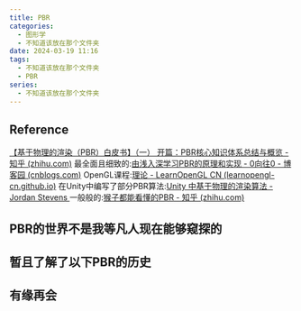 ```yaml
---
title: PBR
categories:
  - 图形学
  - 不知道该放在那个文件夹
date: 2024-03-19 11:16
tags:
  - 不知道该放在那个文件夹
  - PBR
series:
  - 不知道该放在那个文件夹
---
```

## Reference

[【基于物理的渲染（PBR）白皮书】（一） 开篇：PBR核心知识体系总结与概览 - 知乎 (zhihu.com)](https://zhuanlan.zhihu.com/p/53086060)
最全面且细致的:[由浅入深学习PBR的原理和实现 - 0向往0 - 博客园 (cnblogs.com)](https://www.cnblogs.com/timlly/p/10631718.html#11-%E6%9C%AC%E6%96%87%E5%8A%A8%E6%9C%BA)
OpenGL课程:[理论 - LearnOpenGL CN (learnopengl-cn.github.io)](https://learnopengl-cn.github.io/07%20PBR/01%20Theory/)
在Unity中编写了部分PBR算法:[Unity 中基于物理的渲染算法 - Jordan Stevens ](https://www.jordanstevenstechart.com/physically-based-rendering)
一般般的:[猴子都能看懂的PBR - 知乎 (zhihu.com)](https://zhuanlan.zhihu.com/p/33464301)

## PBR的世界不是我等凡人现在能够窥探的

## 暂且了解了以下PBR的历史

## 有缘再会


